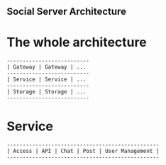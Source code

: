 Social Server Architecture
------------

# The whole architecture
```
--------------------------
| Gateway | Gateway | ...
--------------------------
| Service | Service | ...
--------------------------
| Storage | Storage | ...
--------------------------
```

# Service
``` 
------------------------------------------------
| Access | API | Chat | Post | User Management |
------------------------------------------------
```